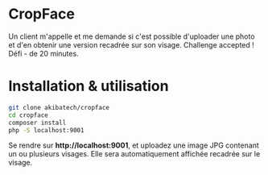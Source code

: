 # CropFace

Un client m'appelle et me demande si c'est possible d'uploader une photo et d'en obtenir une version recadrée sur son visage.
Challenge accepted ! Défi - de 20 minutes.

# Installation & utilisation

```bash
git clone akibatech/cropface
cd cropface
composer install
php -S localhost:9001
```

Se rendre sur **http://localhost:9001**, et uploadez une image JPG contenant un ou plusieurs visages.
Elle sera automatiquement affichée recadrée sur le visage.
